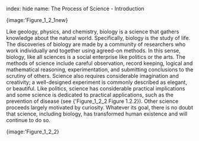 index: hide
name: The Process of Science - Introduction


{image:'Figure_1_2_1new}
        

Like geology, physics, and chemistry, biology is a science that gathers knowledge about the natural world. Specifically, biology is the study of life. The discoveries of biology are made by a community of researchers who work individually and together using agreed-on methods. In this sense, biology, like all sciences is a social enterprise like politics or the arts. The methods of science include careful observation, record keeping, logical and mathematical reasoning, experimentation, and submitting conclusions to the scrutiny of others. Science also requires considerable imagination and creativity; a well-designed experiment is commonly described as elegant, or beautiful. Like politics, science has considerable practical implications and some science is dedicated to practical applications, such as the prevention of disease (see {'Figure_1_2_2 Figure 1.2.2}). Other science proceeds largely motivated by curiosity. Whatever its goal, there is no doubt that science, including biology, has transformed human existence and will continue to do so.


{image:'Figure_1_2_2}
        
